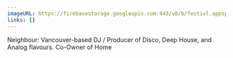 ```yaml
---
imageURL: https://firebasestorage.googleapis.com:443/v0/b/festivl.appspot.com/o/userContent%2F0B572FA2-FABB-4C05-8064-41B3DDF5E347.png?alt=media&token=27693ec0-46fc-4aec-875a-c31b766d928e
links: []
---
```

Neighbour: Vancouver-based DJ / Producer of Disco, Deep House, and Analog flavours. Co-Owner of Home